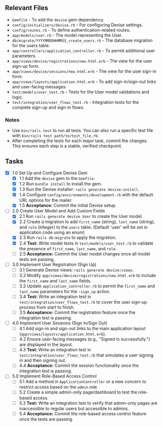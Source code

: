 ## Relevant Files

- `Gemfile` - To add the `devise` gem dependency.
- `config/initializers/devise.rb` - For configuring Devise settings.
- `config/routes.rb` - To define authentication-related routes.
- `app/models/user.rb` - The model representing the User.
- `db/migrate/YYYYMMDDHHMMSS_create_users.rb` - The database migration for the
  users table.
- `app/controllers/application_controller.rb` - To permit additional user
  parameters.
- `app/views/devise/registrations/new.html.erb` - The view for the user
  sign-up form.
- `app/views/devise/sessions/new.html.erb` - The view for the user sign-in
  form.
- `app/views/layouts/application.html.erb` - To add sign-in/sign-out links
  and user-facing messages.
- `test/models/user_test.rb` - Tests for the User model validations and
  logic.
- `test/integration/user_flows_test.rb` - Integration tests for the complete
  sign-up and sign-in flows.

### Notes

- Use `bin/rails test` to run all tests. You can also run a specific test file
  with `bin/rails test path/to/test_file.rb`.
- After completing the tests for each major task, commit the changes. This
  ensures each step is a stable, verified checkpoint.

## Tasks

- [x] 1.0 Set Up and Configure Devise Gem
  - [x] 1.1 Add the `devise` gem to the `Gemfile`.
  - [x] 1.2 Run `bundle install` to install the gem.
  - [x] 1.3 Run the Devise installer: `rails generate devise:install`.
  - [x] 1.4 Configure `config/environments/development.rb` with the default
    URL options for the mailer.
  - [x] 1.5 **Acceptance:** Commit the initial Devise setup.

- [ ] 2.0 Create User Model and Add Custom Fields
  - [x] 2.1 Run `rails generate devise User` to create the User model.
  - [x] 2.2 Create a migration to add `first_name` (string), `last_name`
    (string), and `role` (integer) to the `users` table. (Default 'user' will be set in application code using an enum)
  - [x] 2.3 Run `rails db:migrate` to apply the migration.
  - [x] 2.4 **Test:** Write model tests in `test/models/user_test.rb` to
    validate the presence of `first_name`, `last_name`, and `role`.
  - [ ] 2.5 **Acceptance:** Commit the User model changes once all model tests
    are passing.

- [ ] 3.0 Implement User Registration (Sign Up)
  - [ ] 3.1 Generate Devise views: `rails generate devise:views`.
  - [ ] 3.2 Modify `app/views/devise/registrations/new.html.erb` to include
    the `first_name` and `last_name` fields.
  - [ ] 3.3 Update `application_controller.rb` to permit the `first_name` and
    `last_name` parameters for the `:sign_up` action.
  - [ ] 3.4 **Test:** Write an integration test in
    `test/integration/user_flows_test.rb` to cover the user sign-up
    process from start to finish.
  - [ ] 3.5 **Acceptance:** Commit the registration feature once the
    integration test is passing.

- [ ] 4.0 Implement User Sessions (Sign In/Sign Out)
  - [ ] 4.1 Add sign-in and sign-out links to the main application layout
    (`app/views/layouts/application.html.erb`).
  - [ ] 4.2 Ensure user-facing messages (e.g., "Signed in successfully.") are
    displayed in the layout.
  - [ ] 4.3 **Test:** Write an integration test in
    `test/integration/user_flows_test.rb` that simulates a user signing in
    and then signing out.
  - [ ] 4.4 **Acceptance:** Commit the session functionality once the
    integration test is passing.

- [ ] 5.0 Implement Role-Based Access Control
  - [ ] 5.1 Add a method in `ApplicationController` or a new concern to
    restrict access based on the `admin` role.
  - [ ] 5.2 Create a simple admin-only page/dashboard to test the
    role-based access.
  - [ ] 5.3 **Test:** Write an integration test to verify that admin-only pages
    are inaccessible to regular users but accessible to admins.
  - [ ] 5.4 **Acceptance:** Commit the role-based access control feature once
    the tests are passing.
